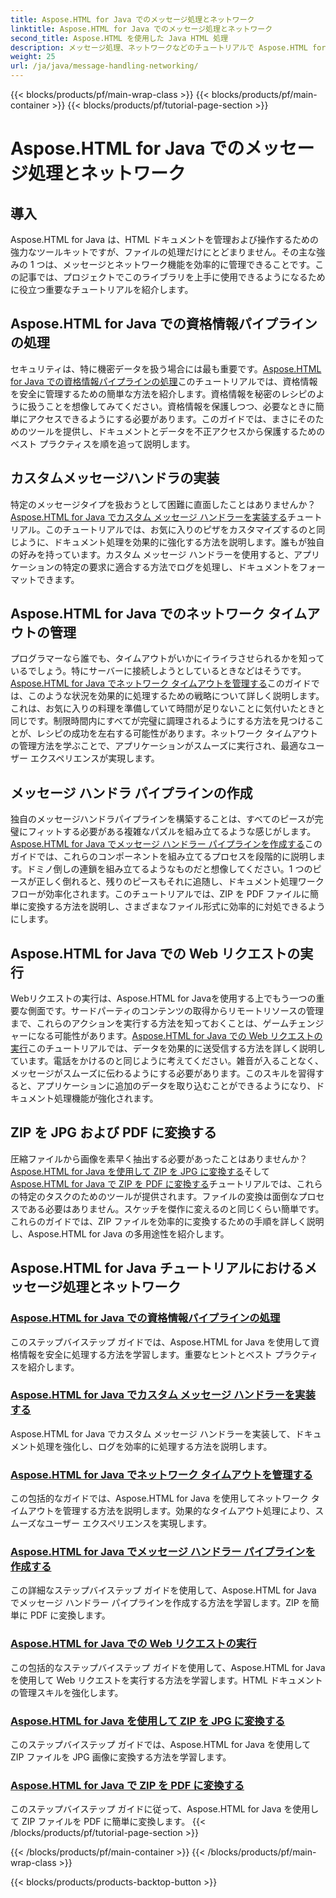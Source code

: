 ```yaml
---
title: Aspose.HTML for Java でのメッセージ処理とネットワーク
linktitle: Aspose.HTML for Java でのメッセージ処理とネットワーク
second_title: Aspose.HTML を使用した Java HTML 処理
description: メッセージ処理、ネットワークなどのチュートリアルで Aspose.HTML for Java をマスターします。ドキュメント処理スキルを強化します。
weight: 25
url: /ja/java/message-handling-networking/
---
```


{{< blocks/products/pf/main-wrap-class >}}
{{< blocks/products/pf/main-container >}}
{{< blocks/products/pf/tutorial-page-section >}}

# Aspose.HTML for Java でのメッセージ処理とネットワーク

## 導入

Aspose.HTML for Java は、HTML ドキュメントを管理および操作するための強力なツールキットですが、ファイルの処理だけにとどまりません。その主な強みの 1 つは、メッセージとネットワーク機能を効率的に管理できることです。この記事では、プロジェクトでこのライブラリを上手に使用できるようになるために役立つ重要なチュートリアルを紹介します。

## Aspose.HTML for Java での資格情報パイプラインの処理
セキュリティは、特に機密データを扱う場合には最も重要です。[Aspose.HTML for Java での資格情報パイプラインの処理](./credentials-pipeline/)このチュートリアルでは、資格情報を安全に管理するための簡単な方法を紹介します。資格情報を秘密のレシピのように扱うことを想像してみてください。資格情報を保護しつつ、必要なときに簡単にアクセスできるようにする必要があります。このガイドでは、まさにそのためのツールを提供し、ドキュメントとデータを不正アクセスから保護するためのベスト プラクティスを順を追って説明します。

## カスタムメッセージハンドラの実装
特定のメッセージタイプを扱おうとして困難に直面したことはありませんか？[Aspose.HTML for Java でカスタム メッセージ ハンドラーを実装する](./custom-message-handler/)チュートリアル。このチュートリアルでは、お気に入りのピザをカスタマイズするのと同じように、ドキュメント処理を効果的に強化する方法を説明します。誰もが独自の好みを持っています。カスタム メッセージ ハンドラーを使用すると、アプリケーションの特定の要求に適合する方法でログを処理し、ドキュメントをフォーマットできます。 

## Aspose.HTML for Java でのネットワーク タイムアウトの管理
プログラマーなら誰でも、タイムアウトがいかにイライラさせられるかを知っているでしょう。特にサーバーに接続しようとしているときなどはそうです。[Aspose.HTML for Java でネットワーク タイムアウトを管理する](./network-timeout/)このガイドでは、このような状況を効果的に処理するための戦略について詳しく説明します。これは、お気に入りの料理を準備していて時間が足りないことに気付いたときと同じです。制限時間内にすべてが完璧に調理されるようにする方法を見つけることが、レシピの成功を左右する可能性があります。ネットワーク タイムアウトの管理方法を学ぶことで、アプリケーションがスムーズに実行され、最適なユーザー エクスペリエンスが実現します。

## メッセージ ハンドラ パイプラインの作成
独自のメッセージハンドラパイプラインを構築することは、すべてのピースが完璧にフィットする必要がある複雑なパズルを組み立てるような感じがします。[Aspose.HTML for Java でメッセージ ハンドラー パイプラインを作成する](./message-handler-pipeline/)このガイドでは、これらのコンポーネントを組み立てるプロセスを段階的に説明します。ドミノ倒しの連鎖を組み立てるようなものだと想像してください。1 つのピースが正しく倒れると、残りのピースもそれに追随し、ドキュメント処理ワークフローが効率化されます。このチュートリアルでは、ZIP を PDF ファイルに簡単に変換する方法を説明し、さまざまなファイル形式に効率的に対処できるようにします。

## Aspose.HTML for Java での Web リクエストの実行
Webリクエストの実行は、Aspose.HTML for Javaを使用する上でもう一つの重要な側面です。サードパーティのコンテンツの取得からリモートリソースの管理まで、これらのアクションを実行する方法を知っておくことは、ゲームチェンジャーになる可能性があります。[Aspose.HTML for Java での Web リクエストの実行](./web-request-execution/)このチュートリアルでは、データを効果的に送受信する方法を詳しく説明しています。電話をかけるのと同じように考えてください。雑音が入ることなく、メッセージがスムーズに伝わるようにする必要があります。このスキルを習得すると、アプリケーションに追加のデータを取り込むことができるようになり、ドキュメント処理機能が強化されます。

## ZIP を JPG および PDF に変換する
圧縮ファイルから画像を素早く抽出する必要があったことはありませんか？[Aspose.HTML for Java を使用して ZIP を JPG に変換する](./zip-to-jpg/)そして[Aspose.HTML for Java で ZIP を PDF に変換する](./zip-to-pdf/)チュートリアルでは、これらの特定のタスクのためのツールが提供されます。ファイルの変換は面倒なプロセスである必要はありません。スケッチを傑作に変えるのと同じくらい簡単です。これらのガイドでは、ZIP ファイルを効率的に変換するための手順を詳しく説明し、Aspose.HTML for Java の多用途性を紹介します。

## Aspose.HTML for Java チュートリアルにおけるメッセージ処理とネットワーク
### [Aspose.HTML for Java での資格情報パイプラインの処理](./credentials-pipeline/)
このステップバイステップ ガイドでは、Aspose.HTML for Java を使用して資格情報を安全に処理する方法を学習します。重要なヒントとベスト プラクティスを紹介します。
### [Aspose.HTML for Java でカスタム メッセージ ハンドラーを実装する](./custom-message-handler/)
Aspose.HTML for Java でカスタム メッセージ ハンドラーを実装して、ドキュメント処理を強化し、ログを効率的に処理する方法を説明します。
### [Aspose.HTML for Java でネットワーク タイムアウトを管理する](./network-timeout/)
この包括的なガイドでは、Aspose.HTML for Java を使用してネットワーク タイムアウトを管理する方法を説明します。効果的なタイムアウト処理により、スムーズなユーザー エクスペリエンスを実現します。
### [Aspose.HTML for Java でメッセージ ハンドラー パイプラインを作成する](./message-handler-pipeline/)
この詳細なステップバイステップ ガイドを使用して、Aspose.HTML for Java でメッセージ ハンドラー パイプラインを作成する方法を学習します。ZIP を簡単に PDF に変換します。
### [Aspose.HTML for Java での Web リクエストの実行](./web-request-execution/)
この包括的なステップバイステップ ガイドを使用して、Aspose.HTML for Java を使用して Web リクエストを実行する方法を学習します。HTML ドキュメントの管理スキルを強化します。
### [Aspose.HTML for Java を使用して ZIP を JPG に変換する](./zip-to-jpg/)
このステップバイステップ ガイドでは、Aspose.HTML for Java を使用して ZIP ファイルを JPG 画像に変換する方法を学習します。
### [Aspose.HTML for Java で ZIP を PDF に変換する](./zip-to-pdf/)
このステップバイステップ ガイドに従って、Aspose.HTML for Java を使用して ZIP ファイルを PDF に簡単に変換します。
{{< /blocks/products/pf/tutorial-page-section >}}

{{< /blocks/products/pf/main-container >}}
{{< /blocks/products/pf/main-wrap-class >}}

{{< blocks/products/products-backtop-button >}}
